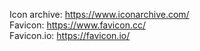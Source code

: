 Icon archive: https://www.iconarchive.com/<br>
Favicon: https://www.favicon.cc/<br>
Favicon.io: https://favicon.io/